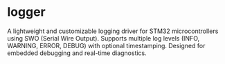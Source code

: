 # logger
A lightweight and customizable logging driver for STM32 microcontrollers using SWO (Serial Wire Output). Supports multiple log levels (INFO, WARNING, ERROR, DEBUG) with optional timestamping. Designed for embedded debugging and real-time diagnostics.
